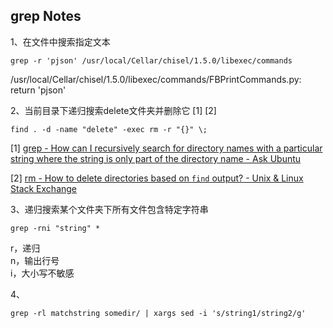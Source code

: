 ## grep Notes

1、在文件中搜索指定文本

```
grep -r 'pjson' /usr/local/Cellar/chisel/1.5.0/libexec/commands 
```

/usr/local/Cellar/chisel/1.5.0/libexec/commands/FBPrintCommands.py:    return 'pjson'

2、当前目录下递归搜索delete文件夹并删除它 [1] [2]

```
find . -d -name "delete" -exec rm -r "{}" \;
```

[1] [grep - How can I recursively search for directory names with a particular string where the string is only part of the directory name - Ask Ubuntu](https://askubuntu.com/questions/153144/how-can-i-recursively-search-for-directory-names-with-a-particular-string-where)

[2] [rm - How to delete directories based on `find` output? - Unix & Linux Stack Exchange](https://unix.stackexchange.com/questions/89925/how-to-delete-directories-based-on-find-output)

3、递归搜索某个文件夹下所有文件包含特定字符串   
 
```
grep -rni "string" *
```
>
r，递归    
n，输出行号    
i，大小写不敏感    

4、

```
grep -rl matchstring somedir/ | xargs sed -i 's/string1/string2/g'
```
